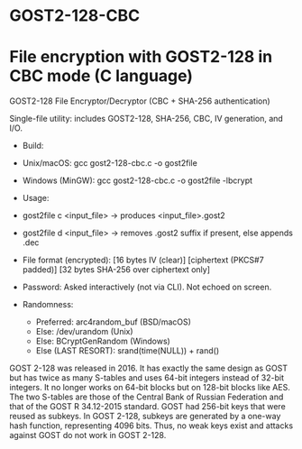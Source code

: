 # GOST2-128-CBC

# File encryption with GOST2-128 in CBC mode (C language)

  GOST2-128 File Encryptor/Decryptor (CBC + SHA-256 authentication)
   
   Single-file utility: includes GOST2-128, SHA-256, CBC, IV generation, and I/O.
 
 * Build:
 *  Unix/macOS: gcc gost2-128-cbc.c -o gost2file
 *  Windows (MinGW): gcc gost2-128-cbc.c -o gost2file -lbcrypt
 
 * Usage:
 *   gost2file c <input_file>   -> produces <input_file>.gost2
 *   gost2file d <input_file>   -> removes .gost2 suffix if present, else appends .dec
 
 * File format (encrypted):
    [16 bytes IV (clear)] [ciphertext (PKCS#7 padded)] [32 bytes SHA-256 over ciphertext only]
 
 * Password:
    Asked interactively (not via CLI). Not echoed on screen.
 
 * Randomness:
    - Preferred: arc4random_buf (BSD/macOS)
    - Else: /dev/urandom (Unix)
    - Else: BCryptGenRandom (Windows)
    - Else (LAST RESORT): srand(time(NULL)) + rand()

GOST 2-128 was released in 2016. It has exactly the same design as GOST but has twice as many S-tables and uses 64-bit integers instead of 32-bit integers. It no longer works on 64-bit blocks but on 128-bit blocks like AES. The two S-tables are those of the Central Bank of Russian Federation and that of the GOST R 34.12-2015 standard. GOST had 256-bit keys that were reused as subkeys. In GOST 2-128, subkeys are generated by a one-way hash function, representing 4096 bits. Thus, no weak keys exist and attacks against GOST do not work in GOST 2-128.
